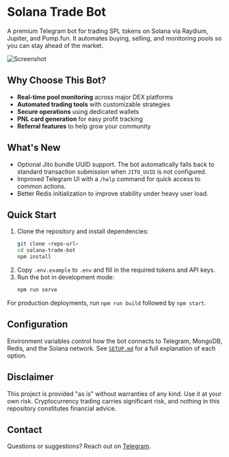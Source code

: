 # Solana Trade Bot

A premium Telegram bot for trading SPL tokens on Solana via Raydium, Jupiter, and Pump.fun. It automates buying, selling, and monitoring pools so you can stay ahead of the market.

![Screenshot](a.jpg)

## Why Choose This Bot?

- **Real-time pool monitoring** across major DEX platforms
- **Automated trading tools** with customizable strategies
- **Secure operations** using dedicated wallets
- **PNL card generation** for easy profit tracking
- **Referral features** to help grow your community

## What's New

- Optional Jito bundle UUID support. The bot automatically falls back to standard
  transaction submission when `JITO_UUID` is not configured.
- Improved Telegram UI with a `/help` command for quick access to common actions.
- Better Redis initialization to improve stability under heavy user load.

## Quick Start

1. Clone the repository and install dependencies:
   ```bash
   git clone <repo-url>
   cd solana-trade-bot
   npm install
   ```
2. Copy `.env.example` to `.env` and fill in the required tokens and API keys.
3. Run the bot in development mode:
   ```bash
   npm run serve
   ```

For production deployments, run `npm run build` followed by `npm start`.

## Configuration

Environment variables control how the bot connects to Telegram, MongoDB, Redis, and the Solana network. See [`SETUP.md`](SETUP.md) for a full explanation of each option.

## Disclaimer

This project is provided "as is" without warranties of any kind. Use it at your own risk. Cryptocurrency trading carries significant risk, and nothing in this repository constitutes financial advice.

## Contact

Questions or suggestions? Reach out on [Telegram](https://t.me/BTC0in23).
